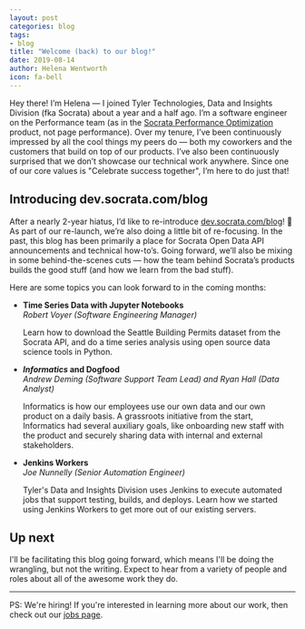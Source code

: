 ```yaml
---
layout: post
categories: blog
tags:
- blog
title: "Welcome (back) to our blog!"
date: 2019-08-14
author: Helena Wentworth
icon: fa-bell
---
```


Hey there! I’m Helena — I joined Tyler Technologies, Data and Insights Division (fka Socrata) about a year and a half ago. I’m a software engineer on the Performance team (as in the [Socrata Performance Optimization](https://www.tylertech.com/products/socrata/performance-optimization) product, not page performance). Over my tenure, I’ve been continuously impressed by all the cool things my peers do — both my coworkers and the customers that build on top of our products. I’ve also been continuously surprised that we don’t showcase our technical work anywhere. Since one of our core values is "Celebrate success together", I’m here to do just that!

## Introducing dev.socrata.com/blog

After a nearly 2-year hiatus, I’d like to re-introduce [dev.socrata.com/blog](https://dev.socrata.com/blog/)! 🎉 As part of our re-launch, we’re also doing a little bit of re-focusing. In the past, this blog has been primarily a place for Socrata Open Data API announcements and technical how-to’s. Going forward, we’ll also be mixing in some behind-the-scenes cuts — how the team behind Socrata’s products builds the good stuff (and how we learn from the bad stuff).

Here are some topics you can look forward to in the coming months:
* **Time Series Data with Jupyter Notebooks**<br>
  _Robert Voyer (Software Engineering Manager)_

  Learn how to download the Seattle Building Permits dataset from the Socrata API, and do a time series analysis using open source data science tools in Python.<br>


* **_Informatics_ and Dogfood**<br>
  _Andrew Deming (Software Support Team Lead) and Ryan Hall (Data Analyst)_

  Informatics is how our employees use our own data and our own product on a daily basis. A grassroots initiative from the start, Informatics had several auxiliary goals, like onboarding new staff with the product and securely sharing data with internal and external stakeholders.<br>


* **Jenkins Workers**<br>
  _Joe Nunnelly (Senior Automation Engineer)_

  Tyler's Data and Insights Division uses Jenkins to execute automated jobs that support testing, builds, and deploys. Learn how we started using Jenkins Workers to get more out of our existing servers.

## Up next

I'll be facilitating this blog going forward, which means I'll be doing the wrangling, but not the writing. Expect to hear from a variety of people and roles about all of the awesome work they do.

---

PS: We're hiring! If you're interested in learning more about our work, then check out our [jobs page](https://app.jobvite.com/j?bj=or8b4fwy&s=devblog).
